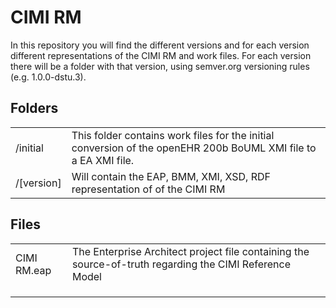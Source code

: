 CIMI RM
=======
In this repository you will find the different versions and for each version different representations of the CIMI RM and work files.
For each version there will be a folder with that version, using semver.org versioning rules (e.g. 1.0.0-dstu.3).

Folders
-------
<table>
<tr><td>/initial</td><td>This folder contains work files for the initial conversion of the openEHR 200b BoUML XMI file to a EA XMI file.</td></tr>
<tr><td>/[version]</td><td>Will contain the EAP, BMM, XMI, XSD, RDF representation of <version> of the CIMI RM</td></tr>
</table>

Files
-----
<table>
<tr><td>CIMI RM.eap</td><td>The Enterprise Architect project file containing the source-of-truth regarding the CIMI Reference Model</td></tr>
<tr><td></td><td></td></tr>
<tr><td></td><td></td></tr>
<tr><td></td><td></td></tr>
</table>
